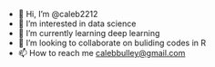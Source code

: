 - 👋 Hi, I’m @caleb2212
- 👀 I’m interested in data science
- 🌱 I’m currently learning deep learning
- 💞️ I’m looking to collaborate on buliding codes in R
- 📫 How to reach me calebbulley@gmail.com

<!---
caleb2212/caleb2212 is a ✨ special ✨ repository because its `README.md` (this file) appears on your GitHub profile.
You can click the Preview link to take a look at your changes.
--->
